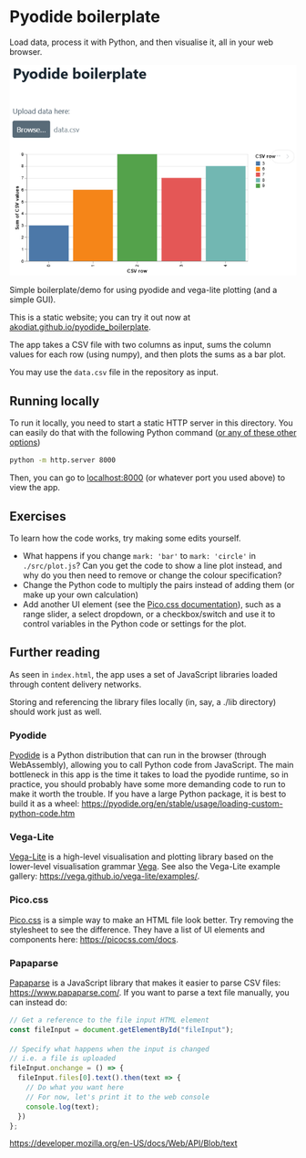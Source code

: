 
# Pyodide boilerplate
Load data, process it with Python, and then visualise it, all in your web browser.

![Example result using data.csv](example.png)

Simple boilerplate/demo for using pyodide and vega-lite plotting (and a simple GUI).

This is a static website; you can try it out now at [akodiat.github.io/pyodide_boilerplate](https://akodiat.github.io/pyodide_boilerplate/).

The app takes a CSV file with two columns as input, sums the column values for each row (using numpy), and then plots the sums as a bar plot.

You may use the `data.csv` file in the repository as input.

## Running locally
To run it locally, you need to start a static HTTP server in this directory. You can easily do that with the following Python command ([or any of these other options](https://gist.github.com/willurd/5720255))

```sh
python -m http.server 8000
```

Then, you can go to [localhost:8000](HTTP:/localhost:8000) (or whatever port you used above) to view the app.

## Exercises
To learn how the code works, try making some edits yourself.
  * What happens if you change `mark: 'bar'` to `mark: 'circle'` in `./src/plot.js`? Can you get the code to show a line plot instead, and why do you then need to remove or change the colour specification?
  * Change the Python code to multiply the pairs instead of adding them (or make up your own calculation)
  * Add another UI element (see the [Pico.css documentation](https://picocss.com/docs/forms.html)), such as a range slider, a select dropdown, or a checkbox/switch and use it to control variables in the Python code or settings for the plot.

## Further reading
As seen in `index.html`, the app uses a set of JavaScript libraries loaded through content delivery networks.

Storing and referencing the library files locally (in, say, a ./lib directory) should work just as well.

### Pyodide
[Pyodide](https://pyodide.org/) is a Python distribution that can run in the browser (through WebAssembly), allowing you to call Python code from JavaScript. The main bottleneck in this app is the time it takes to load the pyodide runtime, so in practice, you should probably have some more demanding code to run to make it worth the trouble. If you have a large Python package, it is best to build it as a wheel: https://pyodide.org/en/stable/usage/loading-custom-python-code.htm

### Vega-Lite
[Vega-Lite](https://vega.github.io/vega-lite/) is a high-level visualisation and plotting library based on the lower-level visualisation grammar [Vega](https://vega.github.io/vega/). See also the Vega-Lite example gallery: https://vega.github.io/vega-lite/examples/.

### Pico.css
[Pico.css](https://picocss.com/) is a simple way to make an HTML file look better. Try removing the stylesheet to see the difference. They have a list of UI elements and components here: https://picocss.com/docs.

### Papaparse
[Papaparse](https://www.papaparse.com/) is a JavaScript library that makes it easier to parse CSV files: https://www.papaparse.com/. If you want to parse a text file manually, you can instead do:
```js
// Get a reference to the file input HTML element
const fileInput = document.getElementById("fileInput");

// Specify what happens when the input is changed
// i.e. a file is uploaded
fileInput.onchange = () => {
  fileInput.files[0].text().then(text => {
    // Do what you want here
    // For now, let's print it to the web console
    console.log(text);
  })
};
```
https://developer.mozilla.org/en-US/docs/Web/API/Blob/text
